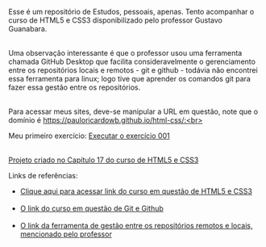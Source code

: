 Esse é um repositório de Estudos, pessoais, apenas.
Tento acompanhar o curso de HTML5 e CSS3 disponibilizado pelo professor Gustavo Guanabara.<br><br>

Uma observação interessante é que o professor usou uma ferramenta chamada GitHub Desktop que facilita consideravelmente o gerenciamento entre os repositórios locais e remotos - git e github - todávia não encontrei essa ferramenta para linux; logo tive que aprender os comandos git para fazer essa gestão entre os repositórios.<br><br>

Para acessar meus sites, deve-se manipular a URL em questão, note que o domínio é https://pauloricardowb.github.io/html-css/:<br>

Meu primeiro exercício:
<a href="https://pauloricardowb.github.io/html-css/1_modulo/exercicios/ex001/" target="_self">Executar o exercício 001</a><br><br>

<a href="https://pauloricardowb.github.io/html-css/p/index.html" target="_self">Projeto criado no Capítulo 17 do curso de HTML5 e CSS3</a>

Links de referências:<br>

<ul>
  <li><a href="https://youtube.com/playlist?list=PLHz_AreHm4dkZ9-atkcmcBaMZdmLHft8n&si=dHHzQxLGopqB3jy6" rel="external" target="_blank">Clique aqui para acessar link do curso em questão de HTML5 e CSS3</a></li><br>
  <li><a href="https://youtube.com/playlist?list=PLcoYAcR89n-qbO7YAVj5S0alABLis_QVU&si=4m8N8YTnV461l2or/" rel="external" target="_blank">O link do curso em questão de Git e Github</a></li><br>
  <li><a href="</a>https://desktop.github.com/download/" rel="external" target="_blank">O link da ferramenta de gestão entre os repositórios remotos e locais, mencionado pelo professor</a></li><br>
</ul>
